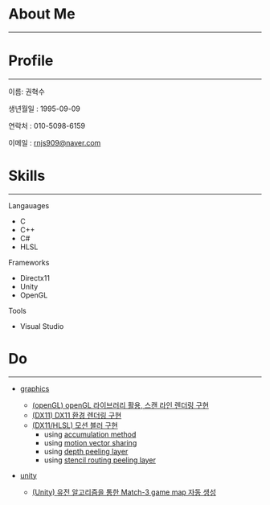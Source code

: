 
# About Me
___


# Profile
___

이름: 권혁수

생년월일 : 1995-09-09

연락처 : 010-5098-6159

이메일 : rnjs909@naver.com

#  Skills
___

Langauages
- C
- C++ 
- C# 
- HLSL

Frameworks
- Directx11
- Unity
- OpenGL

Tools
- Visual Studio

#  Do
___

- [graphics](https://limbsoo.github.io/tags/graphics/)
	- [(openGL) openGL 라이브러리 활용, 스캔 라인 렌더링 구현](https://limbsoo.github.io/tags/opengl/)
	- [(DX11) DX11 환경 렌더링 구현](https://limbsoo.github.io/tags/tutorial/)
	- [(DX11/HLSL) 모션 블러 구현](https://limbsoo.github.io/tags/motionblur/)
		- using [accumulation method](https://limbsoo.github.io/posts/DX11-Motion-Blur-using-Accumulation-method/)
		- using [motion vector sharing](https://limbsoo.github.io/posts/DX11-Motion-Blur-using-motion-vector-sharing/)
		- using [depth peeling layer](https://limbsoo.github.io/posts/DX11-Motion-Blur-using-depth-peeling-layer/)
		- using [stencil routing peeling layer](https://limbsoo.github.io/posts/DX11-Motion-Blur-stencil-routing/)

- [unity](https://limbsoo.github.io/categories/unity/)
	- [(Unity) 유전 알고리즘을 통한 Match-3 game map 자동 생성](https://limbsoo.github.io/tags/match-3game/)

